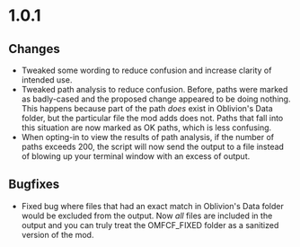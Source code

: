 # 1.0.1
## Changes
- Tweaked some wording to reduce confusion and increase clarity of intended use.
- Tweaked path analysis to reduce confusion. Before, paths were marked as badly-cased and the proposed change appeared to be doing nothing. This happens because part of the path _does_ exist in Oblivion's Data folder, but the particular file the mod adds does not. Paths that fall into this situation are now marked as OK paths, which is less confusing.
- When opting-in to view the results of path analysis, if the number of paths exceeds 200, the script will now send the output to a file instead of blowing up your terminal window with an excess of output.

## Bugfixes
- Fixed bug where files that had an exact match in Oblivion's Data folder would be excluded from the output. Now _all_ files are included in the output and you can truly treat the OMFCF_FIXED folder as a sanitized version of the mod.